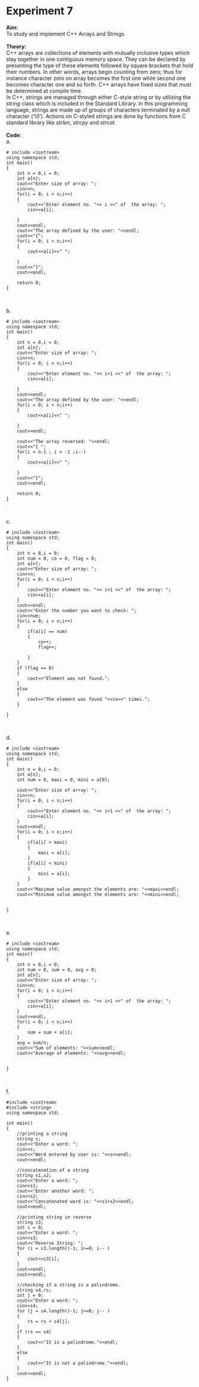 # Experiment 7
**Aim:** <br>
To study and implement C++ Arrays and Strings<br>
<br>
**Theory:** <br>
C++ arrays are collections of elements with mutually inclusive types which stay together in one contiguous memory space. They can be declared by presenting the type of these elements followed by square brackets that hold their numbers. In other words, arrays begin counting from zero; thus for instance character zero on array becomes the first one while second one becomes character one and so forth. C++ arrays have fixed sizes that must be determined at compile time.<br>
In C++, strings are managed through either C-style string or by utilizing the _string_ class which is included in the Standard Library. In this programming language, strings are made up of groups of characters terminated by a null character (‘\0’). Actions on C-styled strings are done by functions from C standard library like _strlen_, _strcpy_ and _strcat_.<br>
<br>
**Code:** <br>
a.<br> 
```
# include <iostream>
using namespace std;
int main()
{
    int n = 0,i = 0;
    int a[n];
    cout<<"Enter size of array: ";
    cin>>n;
    for(i = 0; i < n;i++)
    {
        cout<<"Enter element no. "<< i <<" of  the array: ";
        cin>>a[i];

    }
    cout<<endl;
    cout<<"The array defined by the user: "<<endl;
    cout<<"{";
    for(i = 0; i < n;i++)
    {
        cout<<a[i]<<" ";

    }
    cout<<"}";
    cout<<endl;

    return 0;
}
```

<br>

b. <br>
```
# include <iostream>
using namespace std;
int main()
{
    int n = 0,i = 0;
    int a[n];
    cout<<"Enter size of array: ";
    cin>>n;
    for(i = 0; i < n;i++)
    {
        cout<<"Enter element no. "<< i+1 <<" of  the array: ";
        cin>>a[i];

    }
    cout<<endl;
    cout<<"The array defined by the user: "<<endl;
    for(i = 0; i < n;i++)
    {
        cout<<a[i]<<" ";

    }
    cout<<endl;

    cout<<"The array reversed: "<<endl;
    cout<<"{ ";
    for(i = n-1 ; i > -1 ;i--)
    {
        cout<<a[i]<<" ";

    }
    cout<<"}";
    cout<<endl;

    return 0;
}
```
<br>

c. <br>
```
# include <iostream>
using namespace std;
int main()
{
    int n = 0,i = 0;
    int num = 0, co = 0, flag = 0;
    int a[n];
    cout<<"Enter size of array: ";
    cin>>n;
    for(i = 0; i < n;i++)
    {
        cout<<"Enter element no. "<< i+1 <<" of  the array: ";
        cin>>a[i];
    }
    cout<<endl;
    cout<<"Enter the number you want to check: ";
    cin>>num;
    for(i = 0; i < n;i++)
    {
        if(a[i] == num)
        {
            co++;
            flag++;

        }
    }
    if (flag == 0)
    {
        cout<<"Element was not found.";
    }
    else
    {
        cout<<"The element was found "<<co<<" times.";
    }

}
```
<br>

d. <br>
```
# include <iostream>
using namespace std;
int main()
{
    int n = 0,i = 0;
    int a[n];
    int num = 0, maxi = 0, mini = a[0];
    
    cout<<"Enter size of array: ";
    cin>>n;
    for(i = 0; i < n;i++)
    {
        cout<<"Enter element no. "<< i+1 <<" of  the array: ";
        cin>>a[i];
    }
    cout<<endl;
    for(i = 0; i < n;i++)
    {
        if(a[i] > maxi)
        {
            maxi = a[i];
        }
        if(a[i] < mini)
        {
            mini = a[i];
        }
    }
    cout<<"Maximum value amongst the elements are: "<<maxi<<endl;
    cout<<"Minimum value amongst the elements are: "<<mini<<endl;


}
```
<br>

e. <br>
```
# include <iostream>
using namespace std;
int main()
{
    int n = 0,i = 0;
    int num = 0, sum = 0, avg = 0;
    int a[n];
    cout<<"Enter size of array: ";
    cin>>n;
    for(i = 0; i < n;i++)
    {
        cout<<"Enter element no. "<< i+1 <<" of  the array: ";
        cin>>a[i];
    }
    cout<<endl;
    for(i = 0; i < n;i++)
    {
        sum = sum + a[i];
    }
    avg = sum/n;
    cout<<"Sum of elements: "<<sum<<endl;
    cout<<"Average of elements: "<<avg<<endl;


}
```
<br>

f. <br>
```
#include <iostream>
#include <string>
using namespace std; 

int main()
{
    //printing a string
    string s;
    cout<<"Enter a word: ";
    cin>>s;
    cout<<"Word entered by user is: "<<s<<endl;
    cout<<endl;

    //concatenation of a string
    string s1,s2;
    cout<<"Enter a word: ";
    cin>>s1;
    cout<<"Enter another word: ";
    cin>>s2;
    cout<<"Concatenated word is: "<<s1+s2<<endl;
    cout<<endl;

    //printing string in reverse
    string s3;
    int i = 0;
    cout<<"Enter a word: ";
    cin>>s3;
    cout<<"Reverse String: ";
    for (i = s3.length()-1; i>=0; i-- )
    {
        cout<<s3[i];
    }
    cout<<endl;
    cout<<endl;

    //checking if a string is a palindrome.
    string s4,rs;
    int j = 0;
    cout<<"Enter a word: ";
    cin>>s4;
    for (j = s4.length()-1; j>=0; j-- )
    {
        rs = rs + s4[j];
    }
    if (rs == s4)
    {
        cout<<"It is a palindrome."<<endl;
    }
    else
    {
        cout<<"It is not a palindrome."<<endl;   
    }
    cout<<endl;
}
```
<br>

